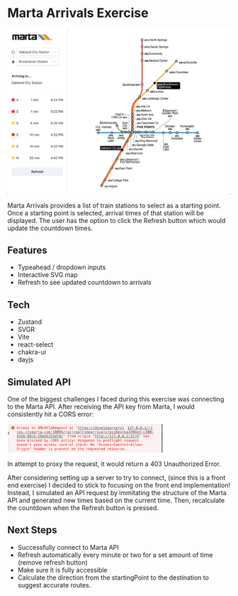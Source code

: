 # Marta Arrivals Exercise

![Application Screenshot](/public/screenshot.png)

Marta Arrivals provides a list of train stations to select as a starting point.
Once a starting point is selected, arrival times of that station will be displayed.
The user has the option to click the Refresh button which would update the countdown times.

## Features
- Typeahead / dropdown inputs
- Interactive SVG map
- Refresh to see updated countdown to arrivals

## Tech
- Zustand
- SVGR
- Vite
- react-select
- chakra-ui
- dayjs

## Simulated API
One of the biggest challenges I faced during this exercise was connecting to the Marta API. After receiving the API key from Marta, I would consistently hit a CORS error: 

<img src='public/error-screenshot.png' width='350px'>

In attempt to proxy the request, it would return a 403 Unauthorized Error.

After considering setting up a server to try to connect, (since this is a front end exercise) I decided to stick to focusing on the front end implementation! Instead, I simulated an API request by immitating the structure of the Marta API and generated new times based on the current time. Then, recalculate the countdown when the Refresh button is pressed.

## Next Steps
- Successfully connect to Marta API
- Refresh automatically every minute or two for a set amount of time (remove refresh button)
- Make sure it is fully accessible
- Calculate the direction from the startingPoint to the destination to suggest accurate routes.